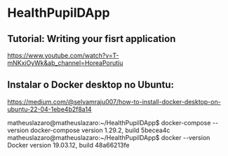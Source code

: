 # HealthPupilDApp

## Tutorial: Writing your fisrt application
https://www.youtube.com/watch?v=T-mNKxiOyWk&ab_channel=HoreaPorutiu

## Instalar o Docker desktop no Ubuntu:
https://medium.com/@selvamraju007/how-to-install-docker-desktop-on-ubuntu-22-04-1ebe4b2f8a14 


matheuslazaro@matheuslazaro:~/HealthPupilDApp$ docker-compose --version
docker-compose version 1.29.2, build 5becea4c
matheuslazaro@matheuslazaro:~/HealthPupilDApp$ docker --version
Docker version 19.03.12, build 48a66213fe
